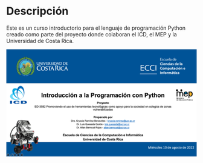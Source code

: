 # Descripción

Este es un curso introductorio para el lenguaje de programación Python creado como parte del proyecto donde colaboran el ICD, el MEP y la Universidad de Costa Rica.


<!--- (![intro page](./intropage.png?raw=true)) -->


<img src="images/introPage.png">

